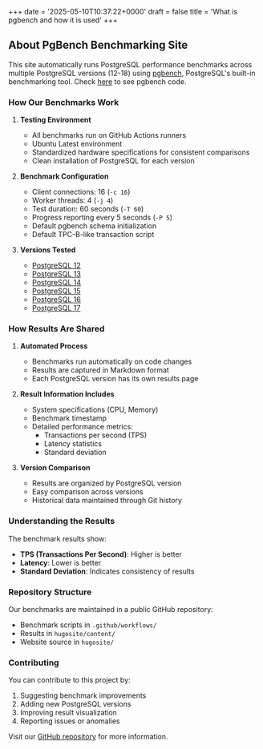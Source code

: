 +++
date = '2025-05-10T10:37:22+0000'
draft = false
title = 'What is pgbench and how it is used'
+++

## About PgBench Benchmarking Site

This site automatically runs PostgreSQL performance benchmarks across multiple PostgreSQL versions (12-18) using [pgbench](https://www.postgresql.org/docs/current/pgbench.html), PostgreSQL's built-in benchmarking tool. Check [here](https://github.com/postgres/postgres/blob/master/src/bin/pgbench/pgbench.c) to see pgbench code.

### How Our Benchmarks Work

1. **Testing Environment**
   - All benchmarks run on GitHub Actions runners
   - Ubuntu Latest environment
   - Standardized hardware specifications for consistent comparisons
   - Clean installation of PostgreSQL for each version

2. **Benchmark Configuration**
   - Client connections: 16 (`-c 16`)
   - Worker threads: 4 (`-j 4`)
   - Test duration: 60 seconds (`-T 60`)
   - Progress reporting every 5 seconds (`-P 5`)
   - Default pgbench schema initialization
   - Default TPC-B-like transaction script

3. **Versions Tested**
   - [PostgreSQL 12](/pg12)
   - [PostgreSQL 13](/pg13)
   - [PostgreSQL 14](/pg14)
   - [PostgreSQL 15](/pg15)
   - [PostgreSQL 16](/pg16)
   - [PostgreSQL 17](/pg17)

### How Results Are Shared

1. **Automated Process**
   - Benchmarks run automatically on code changes
   - Results are captured in Markdown format
   - Each PostgreSQL version has its own results page

2. **Result Information Includes**
   - System specifications (CPU, Memory)
   - Benchmark timestamp
   - Detailed performance metrics:
     - Transactions per second (TPS)
     - Latency statistics
     - Standard deviation

3. **Version Comparison**
   - Results are organized by PostgreSQL version
   - Easy comparison across versions
   - Historical data maintained through Git history

### Understanding the Results

The benchmark results show:
- **TPS (Transactions Per Second)**: Higher is better
- **Latency**: Lower is better
- **Standard Deviation**: Indicates consistency of results

### Repository Structure

Our benchmarks are maintained in a public GitHub repository:
- Benchmark scripts in `.github/workflows/`
- Results in `hugosite/content/`
- Website source in `hugosite/`

### Contributing

You can contribute to this project by:
1. Suggesting benchmark improvements
2. Adding new PostgreSQL versions
3. Improving result visualization
4. Reporting issues or anomalies

Visit our [GitHub repository](https://github.com/pgbench/pgbench.github.io) for more information.
